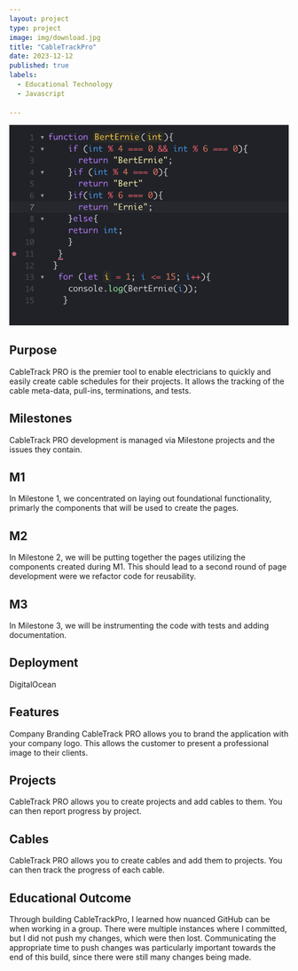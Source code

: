 ```yaml
---
layout: project
type: project
image: img/download.jpg
title: "CableTrackPro"
date: 2023-12-12
published: true
labels:
  - Educational Technology
  - Javascript

---
```

<img class="img-fluid" allign= "img-center" src="../img/BERTERNIE.png">

## Purpose
CableTrack PRO is the premier tool to enable electricians to quickly and easily create cable schedules for their projects. It allows the tracking of the cable meta-data, pull-ins, terminations, and tests.

## Milestones
CableTrack PRO development is managed via Milestone projects and the issues they contain.

## M1
In Milestone 1, we concentrated on laying out foundational functionality, primarly the components that will be used to create the pages.

## M2
In Milestone 2, we will be putting together the pages utilizing the components created during M1. This should lead to a second round of page development were we refactor code for reusability.

## M3
In Milestone 3, we will be instrumenting the code with tests and adding documentation.

## Deployment
DigitalOcean

## Features
Company Branding
CableTrack PRO allows you to brand the application with your company logo. This allows the customer to present a professional image to their clients.

## Projects
CableTrack PRO allows you to create projects and add cables to them. You can then report progress by project.

## Cables
CableTrack PRO allows you to create cables and add them to projects. You can then track the progress of each cable.

## Educational Outcome
Through building CableTrackPro, I learned how nuanced GitHub can be when working in a group. There were multiple instances where I committed, but I did not push my changes, which were then lost. Communicating the appropriate time to push changes was particularly important towards the end of this build, since there were still many changes being made.
